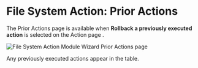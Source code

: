 # File System Action: Prior Actions

The Prior Actions page is available when **Rollback a previously executed action** is selected on
the Action page .

![File System Action Module Wizard Prior Actions page](/img/product_docs/accessanalyzer/11.6/admin/action/filesystem/prioractions.webp)

Any previously executed actions appear in the table.

